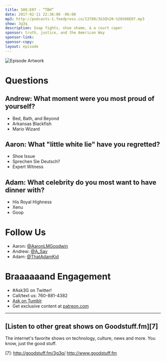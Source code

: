 ```yaml
---
title: S08:E07 - “TBH”
date: 2017-02-11 22:36:00 -06:00
mp3: http://podcasts-1.feedpress.co/13789/3G3Q%20-%20S08E07.mp3
show: 3g3q
description: Soap fights, shoe shame, & a court caper
sponsor: truth, justice, and the American Way
sponsor-link: 
sponsor-copy: 
layout: episode
---
```


![Episode Artwork][1]

# Questions

## Andrew: What moment were you most proud of yourself?

* Bed, Bath, and Beyond 
* Arkansas Blackfish
* Mario Wizard

## Aaron: What "little white lie" have you regretted?

* Shoe Issue
* Sprechen Sie Deutsch?
* Expert Witness 

## Adam: What celebrity do you most want to have dinner with?

* His Royal Highness
* Xenu
* Goop

# Follow Us

* Aaron: [@AaronLMGoodwin][2]
* Andrew: [@A_Sav][3]
* Adam: [@ThatAdamKid][4]

# Braaaaaand Engagement

* #Ask3G on Twitter!
* Call/text us: 760-881-4382
* [Ask on Tumblr][5]
* Get exclusive content at [patreon.com][6]

***

##  [Listen to other great shows on Goodstuff.fm][7]

The internet's favorite shows on technology, culture, news and more. You know, just the good stuff.

[1]: http://l.gdwn.co/BGVe.JPG
[2]: http://twitter.com/aaronlmgoodwin
[3]: http://twitter.com/a_sav
[4]: http://twitter.com/thatadamkid
[5]: http://3g3q.co/ask
[6]: http://www.patreon.com/3g3q
[7]: http://goodstuff.fm/3g3q/ http://www.goodstuff.fm